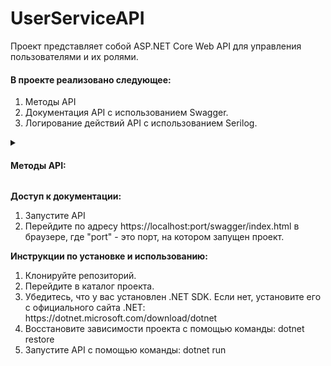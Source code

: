 # UserServiceAPI

Проект представляет собой ASP.NET Core Web API для управления пользователями и их ролями. 
<h4>В проекте реализовано следующее:</h4> 
<ol>
  <li>Методы API</li>
  <li>Документация API с использованием Swagger.</li>
  <li>Логирование действий API с использованием Serilog.</li> 
</ol>
<details>
<summary><h4>Методы API:</h4></summary>
<ol>
  <li><b>Получение списка всех пользователей:</b>
      <ul>
        <li>HTTP метод: GET</li>
        <li>Путь: /api/UserService/GetUsers</li>
        <li>Описание: Метод позволяет получить список всех пользователей, настроенный для поддержки пагинации, сортировки и фильтрации по разным атрибутам.</li>
      </ul>
  </li>
  <li><b>Получение пользователя по Id:</b>
      <ul>
        <li>HTTP метод: GET</li>
        <li>Путь: /api/UserService/GetUser</li>
        <li>Описание: Метод позволяет получить информацию о пользователе по его уникальному идентификатору (Id) вместе со списком его ролей.</li>
      </ul>
  </li>
  <li><b>Создание нового пользователя:</b>
      <ul>
        <li>HTTP метод:  POST</li>
        <li>Путь: /api/UserService/CreateUser</li>
        <li>Описание: Метод позволяет создать нового пользователя с заданными значениями.</li>
      </ul>
  </li>
  <li><b>Обновление информации о пользователе:</b>
      <ul>
        <li>HTTP метод:  POST</li>
        <li>Путь: /api/UserService/EditUser</li>
        <li>Описание: Метод позволяет обновить информацию о пользователе.</li>
      </ul>
  </li>
  <li><b>Изменение ролей пользователя:</b>
      <ul>
        <li>HTTP метод:  POST</li>
        <li>Путь: /api/UserService/ChangeUserRoles</li>
        <li>Описание: Метод позволяет изменить список ролей пользователя</li>
      </ul>
  </li>
  <li><b>Изменение ролей пользователя:</b>
      <ul>
        <li>HTTP метод:  DELETE</li>
        <li>Путь: /api/UserService/DeleteUser</li>
        <li>Описание: Метод позволяет удалить пользователя по его уникальному идентификатору (Id).</li>
      </ul>
  </li>  
</ol>
</details>

**Доступ к документации:**
<ol>
  <li>Запустите API</li>
  <li>Перейдите по адресу https://localhost:port/swagger/index.html в браузере, где "port" - это порт, на котором запущен проект.</li>
</ol>

<b>Инструкции по установке и использованию:</b>
<ol>
  <li>Клонируйте репозиторий.</li>
  <li>Перейдите в каталог проекта.</li>
  <li>Убедитесь, что у вас установлен .NET SDK. Если нет, установите его с официального сайта .NET: https://dotnet.microsoft.com/download/dotnet</li>
  <li>Восстановите зависимости проекта с помощью команды: dotnet restore</li>
  <li>Запустите API с помощью команды:  dotnet run</li>  
</ol>
